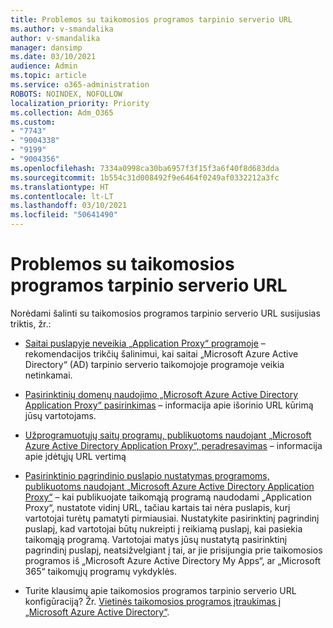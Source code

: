 ```yaml
---
title: Problemos su taikomosios programos tarpinio serverio URL
ms.author: v-smandalika
author: v-smandalika
manager: dansimp
ms.date: 03/10/2021
audience: Admin
ms.topic: article
ms.service: o365-administration
ROBOTS: NOINDEX, NOFOLLOW
localization_priority: Priority
ms.collection: Adm_O365
ms.custom:
- "7743"
- "9004338"
- "9199"
- "9004356"
ms.openlocfilehash: 7334a0998ca30ba6957f3f15f3a6f40f8d683dda
ms.sourcegitcommit: 1b554c31d008492f9e6464f0249af0332212a3fc
ms.translationtype: HT
ms.contentlocale: lt-LT
ms.lasthandoff: 03/10/2021
ms.locfileid: "50641490"
---
```

# <a name="application-proxy-url-issues"></a>Problemos su taikomosios programos tarpinio serverio URL

Norėdami šalinti su taikomosios programos tarpinio serverio URL susijusias triktis, žr.:

- [Saitai puslapyje neveikia „Application Proxy“ programoje](https://docs.microsoft.com/azure/active-directory/manage-apps/application-proxy-page-links-broken-problem)  – rekomendacijos trikčių šalinimui, kai saitai „Microsoft Azure Active Directory“ (AD) tarpinio serverio taikomojoje programoje veikia netinkamai.

- [Pasirinktinių domenų naudojimo „Microsoft Azure Active Directory Application Proxy“ pasirinkimas](https://docs.microsoft.com/azure/active-directory/manage-apps/application-proxy-configure-custom-domain)  – informacija apie išorinio URL kūrimą jūsų vartotojams.

- [Užprogramuotųjų saitų programų, publikuotoms naudojant „Microsoft Azure Active Directory Application Proxy“, peradresavimas](https://docs.microsoft.com/azure/active-directory/manage-apps/application-proxy-configure-hard-coded-link-translation) – informacija apie įdėtųjų URL vertimą

- [Pasirinktinio pagrindinio puslapio nustatymas programoms, publikuotoms naudojant „Microsoft Azure Active Directory Application Proxy“](https://docs.microsoft.com/azure/active-directory/manage-apps/application-proxy-configure-custom-home-page#change-the-home-page-in-the-azure-portal) – kai publikuojate taikomąją programą naudodami „Application Proxy“, nustatote vidinį URL, tačiau kartais tai nėra puslapis, kurį vartotojai turėtų pamatyti pirmiausiai. Nustatykite pasirinktinį pagrindinį puslapį, kad vartotojai būtų nukreipti į reikiamą puslapį, kai pasiekia taikomąją programą. Vartotojai matys jūsų nustatytą pasirinktinį pagrindinį puslapį, neatsižvelgiant į tai, ar jie prisijungia prie taikomosios programos iš „Microsoft Azure Active Directory My Apps“, ar „Microsoft 365“ taikomųjų programų vykdyklės.

- Turite klausimų apie taikomosios programos tarpinio serverio URL konfigūraciją? Žr. [Vietinės taikomosios programos įtraukimas į „Microsoft Azure Active Directory“](https://docs.microsoft.com/azure/active-directory/manage-apps/application-proxy-add-on-premises-application#add-an-on-premises-app-to-azure-ad).
 

